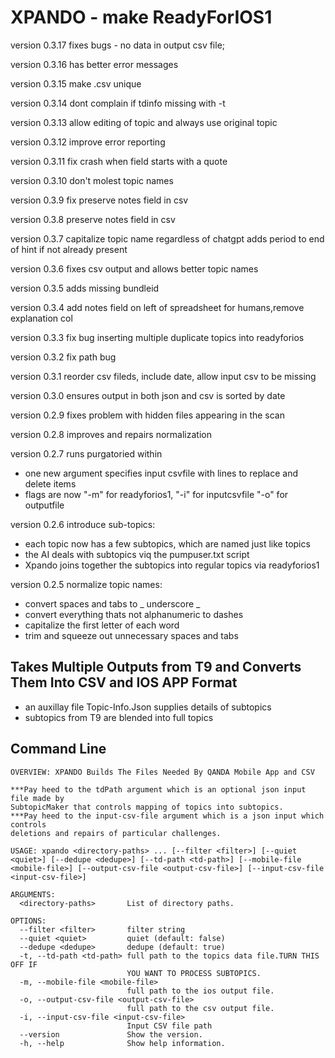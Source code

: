 #  XPANDO - make ReadyForIOS1

version 0.3.17 fixes bugs - no data in output csv file;

version 0.3.16 has better error messages

version 0.3.15 make <outputfile>.csv unique

version 0.3.14 dont complain if tdinfo missing with -t

version 0.3.13 allow editing of topic and always use original topic 

version 0.3.12 improve error reporting

version 0.3.11 fix crash when field starts with a quote

version 0.3.10 don't molest topic names

version 0.3.9 fix preserve notes field in csv

version 0.3.8 preserve notes field in csv

version 0.3.7 capitalize topic name regardless of chatgpt 
              adds period to end of hint if not already present

version 0.3.6 fixes csv output and allows better topic names

version 0.3.5 adds missing bundleid

version 0.3.4 add notes field on left of spreadsheet for humans,remove explanation col

version 0.3.3 fix bug inserting multiple duplicate topics into readyforios

version 0.3.2 fix path bug

version 0.3.1 reorder csv fileds, include date, allow input csv to be missing

version 0.3.0 ensures output in both json and csv is sorted by date

version 0.2.9 fixes problem with hidden files appearing in the scan

version 0.2.8 improves and repairs normalization


version 0.2.7 runs purgatoried within
  - one new argument specifies input csvfile with lines to replace and delete items
  - flags are now "-m" for readyforios1, "-i" for inputcsvfile "-o" for outputfile

version 0.2.6 introduce sub-topics:
 - each topic now has a few subtopics, which are named just like topics
 - the AI deals with subtopics viq the pumpuser.txt script
 - Xpando joins together the subtopics into regular topics via readyforios1
 

version 0.2.5 normalize topic names:
- convert spaces and tabs to _ underscore _
- convert everything thats not alphanumeric to dashes
- capitalize the first letter of each word
- trim and squeeze out unnecessary spaces and tabs

## Takes Multiple Outputs from T9 and Converts Them Into CSV and IOS APP Format 
- an auxillay file Topic-Info.Json supplies details of subtopics
- subtopics from T9 are blended into full topics 

## Command Line

```
OVERVIEW: XPANDO Builds The Files Needed By QANDA Mobile App and CSV

***Pay heed to the tdPath argument which is an optional json input file made by
SubtopicMaker that controls mapping of topics into subtopics. 
***Pay heed to the input-csv-file argument which is a json input which controls
deletions and repairs of particular challenges.

USAGE: xpando <directory-paths> ... [--filter <filter>] [--quiet <quiet>] [--dedupe <dedupe>] [--td-path <td-path>] [--mobile-file <mobile-file>] [--output-csv-file <output-csv-file>] [--input-csv-file <input-csv-file>]

ARGUMENTS:
  <directory-paths>       List of directory paths.

OPTIONS:
  --filter <filter>       filter string
  --quiet <quiet>         quiet (default: false)
  --dedupe <dedupe>       dedupe (default: true)
  -t, --td-path <td-path> full path to the topics data file.TURN THIS OFF IF
                          YOU WANT TO PROCESS SUBTOPICS.
  -m, --mobile-file <mobile-file>
                          full path to the ios output file.
  -o, --output-csv-file <output-csv-file>
                          full path to the csv output file.
  -i, --input-csv-file <input-csv-file>
                          Input CSV file path
  --version               Show the version.
  -h, --help              Show help information.
```
